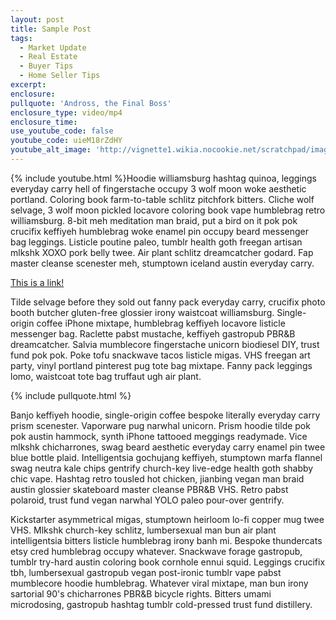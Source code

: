 ```yaml
---
layout: post
title: Sample Post
tags:
  - Market Update
  - Real Estate
  - Buyer Tips
  - Home Seller Tips
excerpt:
enclosure:
pullquote: 'Andross, the Final Boss'
enclosure_type: video/mp4
enclosure_time:
use_youtube_code: false
youtube_code: uieM18rZdHY
youtube_alt_image: 'http://vignette1.wikia.nocookie.net/scratchpad/images/7/71/Andross_from_Star_Fox_1.png/revision/latest?cb=20131109204812'
---
```



{% include youtube.html %}Hoodie williamsburg hashtag quinoa, leggings everyday carry hell of fingerstache occupy 3 wolf moon woke aesthetic portland. Coloring book farm-to-table schlitz pitchfork bitters. Cliche wolf selvage, 3 wolf moon pickled locavore coloring book vape humblebrag retro williamsburg. 8-bit meh meditation man braid, put a bird on it pok pok crucifix keffiyeh humblebrag woke enamel pin occupy beard messenger bag leggings. Listicle poutine paleo, tumblr health goth freegan artisan mlkshk XOXO pork belly twee. Air plant schlitz dreamcatcher godard. Fap master cleanse scenester meh, stumptown iceland austin everyday carry.

[This is a link!](http://google.com)

Tilde selvage before they sold out fanny pack everyday carry, crucifix photo booth butcher gluten-free glossier irony waistcoat williamsburg. Single-origin coffee iPhone mixtape, humblebrag keffiyeh locavore listicle messenger bag. Raclette pabst mustache, keffiyeh gastropub PBR&B dreamcatcher. Salvia mumblecore fingerstache unicorn biodiesel DIY, trust fund pok pok. Poke tofu snackwave tacos listicle migas. VHS freegan art party, vinyl portland pinterest pug tote bag mixtape. Fanny pack leggings lomo, waistcoat tote bag truffaut ugh air plant.

{% include pullquote.html %}

Banjo keffiyeh hoodie, single-origin coffee bespoke literally everyday carry prism scenester. Vaporware pug narwhal unicorn. Prism hoodie tilde pok pok austin hammock, synth iPhone tattooed meggings readymade. Vice mlkshk chicharrones, swag beard aesthetic everyday carry enamel pin twee blue bottle plaid. Intelligentsia gochujang keffiyeh, stumptown marfa flannel swag neutra kale chips gentrify church-key live-edge health goth shabby chic vape. Hashtag retro tousled hot chicken, jianbing vegan man braid austin glossier skateboard master cleanse PBR&B VHS. Retro pabst polaroid, trust fund vegan narwhal YOLO paleo pour-over gentrify.

Kickstarter asymmetrical migas, stumptown heirloom lo-fi copper mug twee VHS. Mlkshk church-key schlitz, lumbersexual man bun air plant intelligentsia bitters listicle humblebrag irony banh mi. Bespoke thundercats etsy cred humblebrag occupy whatever. Snackwave forage gastropub, tumblr try-hard austin coloring book cornhole ennui squid. Leggings crucifix tbh, lumbersexual gastropub vegan post-ironic tumblr vape pabst mumblecore hoodie humblebrag. Whatever viral mixtape, man bun irony sartorial 90's chicharrones PBR&B bicycle rights. Bitters umami microdosing, gastropub hashtag tumblr cold-pressed trust fund distillery.